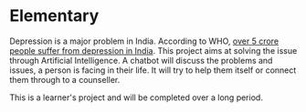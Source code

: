 # Elementary

Depression is a major problem in India. According to WHO, [over 5 crore people suffer from depression in India](http://www.livemint.com/Specials/Ysja8QtaVqjRpKg7eAFJfL/Over-5-crore-people-suffer-from-depression-in-India-WHO.html). This project aims at solving the issue through Artificial Intelligence. A chatbot will discuss the problems and issues, a person is facing in their life. It will try to help them itself or connect them through to a counseller.

This is a learner's project and will be completed over a long period.